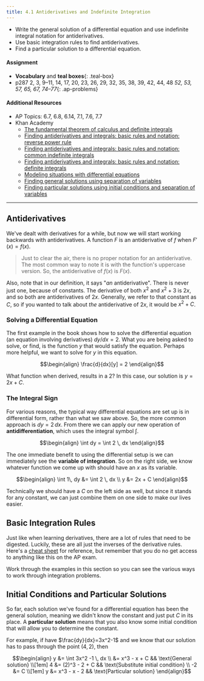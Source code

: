 ```yaml
---
title: 4.1 Antiderivatives and Indefinite Integration
---
```


- Write the general solution of a differential equation and use indefinite integral notation for antiderivatives.
- Use basic integration rules to find antiderivatives.
- Find a particular solution to a differential equation.

#### Assignment

- **Vocabulary** and **teal boxes**{: .teal-box}
- p287 2, 3, 9–11, 14, 17, 20, 23, 26, 29, 32, 35, 38, 39, 42, 44, 48 *52, 53, 57, 65, 67, 74–77*{: .ap-problems}

#### Additional Resources

- AP Topics: 6.7, 6.8, 6.14, 7.1, 7.6, 7.7
- Khan Academy
  - [The fundamental theorem of calculus and definite integrals](https://www.khanacademy.org/math/ap-calculus-ab/ab-integration-new/ab-6-7/v/connecting-the-first-and-second-fundamental-theorems-of-calculus)
  - [Finding antiderivatives and integrals: basic rules and notation: reverse power rule](https://www.khanacademy.org/math/ap-calculus-ab/ab-integration-new/ab-6-8a/v/indefinite-integrals-of-x-raised-to-a-power)
  - [Finding antiderivatives and integrals: basic rules and notation: common indefinite integrals](https://www.khanacademy.org/math/ap-calculus-ab/ab-integration-new/ab-6-8b/v/antiderivative-of-x-1)
  - [Finding antiderivatives and integrals: basic rules and notation: definite integrals](https://www.khanacademy.org/math/ap-calculus-ab/ab-integration-new/ab-6-8c/v/reverse-power-rule-for-definite-integrals)
  - [Modeling situations with differential equations](https://www.khanacademy.org/math/ap-calculus-ab/ab-differential-equations-new/ab-7-1/v/differential-equation-introduction)
  - [Finding general solutions using separation of variables](https://www.khanacademy.org/math/ap-calculus-ab/ab-differential-equations-new/ab-7-6/v/separable-differential-equations-introduction)
  - [Finding particular solutions using initial conditions and separation of variables](https://www.khanacademy.org/math/ap-calculus-ab/ab-differential-equations-new/ab-7-7/v/finding-constant-of-integration-rational)

---

## Antiderivatives

We've dealt with derivatives for a while, but now we will start working backwards with antiderivatives. A function $F$ is an antiderivative of $f$ when $F'(x) = f(x)$.

> Just to clear the air, there is no proper notation for an antiderivative. The most common way to note it is with the function's uppercase version. So, the antiderivative of $f(x)$ is $F(x)$.

Also, note that in our definition, it says "*an* antiderivative". There is never just one, because of constants. The derivative of both $x^2$ and $x^2 + 3$ is $2x$, and so both are antiderivatives of $2x$. Generally, we refer to that constant as $C$, so if you wanted to talk about *the* antiderivative of $2x$, it would be $x^2+C$.

### Solving a Differential Equation

The first example in the book shows how to solve the differential equation (an equation involving derivatives) $dy/dx = 2$. What you are being asked to solve, or find, is the function $y$ that would satisfy the equation. Perhaps more helpful, we want to solve for $y$ in this equation.

$$\begin{align}
\frac{d}{dx}[y] = 2
\end{align}$$

What function when derived, results in a 2? In this case, our solution is $y = 2x + C$.

### The Integral Sign

For various reasons, the typical way differential equations are set up is in differential form, rather than what we saw above. So, the more common approach is $dy=2\,dx$. From there we can apply our new operation of **antidifferentiation**, which uses the integral symbol $\int$.

$$\begin{align}
\int dy = \int 2 \, dx
\end{align}$$

The one immediate benefit to using the differential setup is we can immediately see the **variable of integration**. So on the right side, we know whatever function we come up with should have an $x$ as its variable.

$$\begin{align}
\int 1\, dy &= \int 2 \, dx \\
          y &= 2x + C
\end{align}$$

Technically we should have a $C$ on the left side as well, but since it stands for any constant, we can just combine them on one side to make our lives easier.

## Basic Integration Rules

Just like when learning derivatives, there are a lot of rules that need to be digested. Luckily, these are all just the inverses of the derivative rules. Here's a [cheat sheet]({{site.baseurl}}/misc/integration-cheat-sheet.pdf) for reference, but remember that you do no get access to anything like this on the AP exam.

Work through the examples in this section so you can see the various ways to work through integration problems.

## Initial Conditions and Particular Solutions

So far, each solution we've found for a differential equation has been the general solution, meaning we didn't know the constant and just put $C$ in its place. A **particular solution** means that you also know some initial condition that will allow you to determine the constant.

For example, if have $\frac{dy}{dx}=3x^2-1$ and we know that our solution has to pass through the point $(4,2)$, then

$$\begin{align}
y  &= \int 3x^2 -1 \, dx \\
   &= x^3 - x + C    && \text{General solution} \\[1em]
4  &= (2)^3 - 2 + C  && \text{Substitute initial condition} \\
-2 &= C \\[1em]
y  &= x^3 - x - 2    && \text{Particular solution}
\end{align}$$
